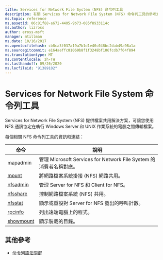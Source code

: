```yaml
---
title: Services for Network File System (NFS) 命令列工具
description: 有關 Services for Network File System (NFS) 命令列工具的參考文章
ms.topic: reference
ms.assetid: 06c81f88-a672-4405-9b73-085f8933114c
ms.author: lizross
author: eross-msft
manager: mtillman
ms.date: 10/16/2017
ms.openlocfilehash: cb8ca3f037a19a7b1d1e40c048bc2dab49a98a1a
ms.sourcegitcommit: e164aeffc01069b8f1f3248bf106fcdb7f64f894
ms.translationtype: MT
ms.contentlocale: zh-TW
ms.lasthandoff: 09/26/2020
ms.locfileid: "91389102"
---
```

# <a name="services-for-network-file-system-command-line-tools"></a>Services for Network File System 命令列工具

Services for Network File System (NFS) 提供檔案共用解決方案，可讓您使用 NFS 通訊協定在執行 Windows Server 和 UNIX 作業系統的電腦之間傳輸檔案。

每個相關 NFS 命令列工具的資訊和連結：

| 命令 | 說明 |
|--|--|
| [mapadmin](mapadmin.md) | 管理 Microsoft Services for Network File System 的消費者名稱對應。 |
| [mount](mount.md) | 將網路檔案系統掛接 (NFS) 網路共用。 |
| [nfsadmin](nfsadmin.md) | 管理 Server for NFS 和 Client for NFS。 |
| [nfsshare](nfsshare.md) | 控制網路檔案系統 (NFS) 共用。 |
| [nfsstat](nfsstat.md) | 顯示或重設對 Server for NFS 發出的呼叫計數。 |
| [rpcinfo](rpcinfo.md) | 列出遠端電腦上的程式。 |
| [showmount](showmount.md) | 顯示裝載的目錄。 |

## <a name="additional-references"></a>其他參考

- [命令列語法關鍵](command-line-syntax-key.md)